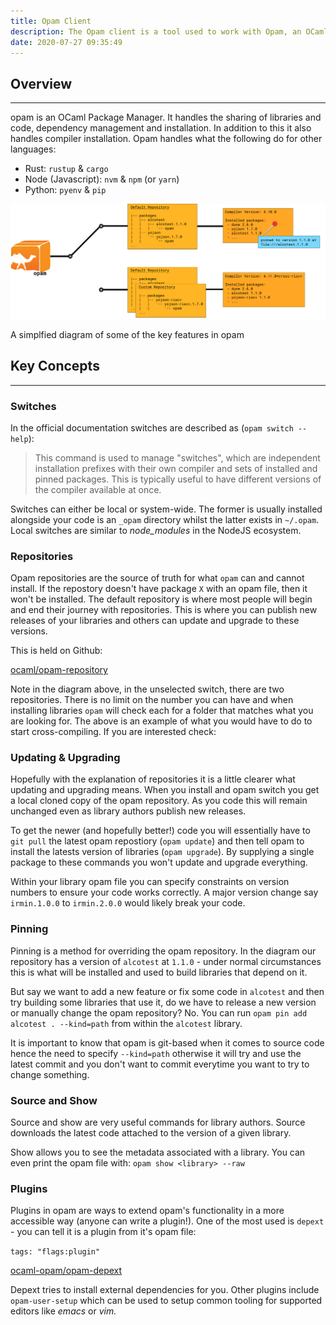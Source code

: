 ```yaml
---
title: Opam Client 
description: The Opam client is a tool used to work with Opam, an OCaml Package Manager
date: 2020-07-27 09:35:49
---
```


## Overview

---

opam is an OCaml Package Manager. It handles the sharing of libraries and code, dependency management and installation. In addition to this it also handles compiler installation. Opam handles what the following do for other languages: 

- Rust: `rustup` & `cargo`
- Node (Javascript): `nvm` & `npm` (or `yarn`)
- Python: `pyenv` & `pip`

![opam client diagram](/images/opam.v1.png)

A simplfied diagram of some of the key features in opam

## Key Concepts

---

### Switches

In the official documentation switches are described as (`opam switch --help`): 

> This command is used to manage "switches", which are independent
installation prefixes with their own compiler and sets of installed and
pinned packages. This is typically useful to have different versions of
the compiler available at once.

Switches can either be local or system-wide. The former is usually installed alongside your code is an `_opam` directory whilst the latter exists in `~/.opam`. Local switches are similar to *node_modules* in the NodeJS ecosystem. 

### Repositories

Opam repositories are the source of truth for what `opam` can and cannot install. If the repostory doesn't have package `X` with an opam file, then it won't be installed. The default repository is where most people will begin and end their journey with repositories. This is where you can publish new releases of your libraries and others can update and upgrade to these versions. 

This is held on Github: 

[ocaml/opam-repository](https://github.com/ocaml/opam-repository)

Note in the diagram above, in the unselected switch, there are two repositories. There is no limit on the number you can have and when installing libraries `opam` will check each for a folder that matches what you are looking for. The above is an example of what you would have to do to start cross-compiling. If you are interested check: 

### Updating & Upgrading

Hopefully with the explanation of repositories it is a little clearer what updating and upgrading means. When you install and opam switch you get a local cloned copy of the opam repository. As you code this will remain unchanged even as library authors publish new releases. 

To get the newer (and hopefully better!) code you will essentially have to `git pull` the latest opam repostiory (`opam update`) and then tell opam to install the latests version of libraries (`opam upgrade`). By supplying a single package to these commands you won't update and upgrade everything. 

Within your library opam file you can specify constraints on version numbers to ensure your code works correctly. A major version change say `irmin.1.0.0` to `irmin.2.0.0` would likely break your code.   

### Pinning

Pinning is a method for overriding the opam repository. In the diagram our repository has a version of `alcotest` at `1.1.0` - under normal circumstances this is what will be installed and used to build libraries that depend on it. 

But say we want to add a new feature or fix some code in `alcotest` and then try building some libraries that use it, do we have to release a new version or manually change the opam repository? No. You can run `opam pin add alcotest . --kind=path` from within the `alcotest` library. 

It is important to know that opam is git-based when it comes to source code hence the need to specify `--kind=path` otherwise it will try and use the latest commit and you don't want to commit everytime you want to try to change something. 

### Source and Show

Source and show are very useful commands for library authors. Source downloads the latest code attached to the version of a given library. 

Show allows you to see the metadata associated with a library. You can even print the opam file with: `opam show <library> --raw`

### Plugins

Plugins in opam are ways to extend opam's functionality in a more accessible way (anyone can write a plugin!). One of the most used is `depext` - you can tell it is a plugin from it's opam file:

`tags: "flags:plugin"`

[ocaml-opam/opam-depext](https://github.com/ocaml-opam/opam-depext)

Depext tries to install external dependencies for you. Other plugins include `opam-user-setup` which can be used to setup common tooling for supported editors like *emacs* or *vim.*